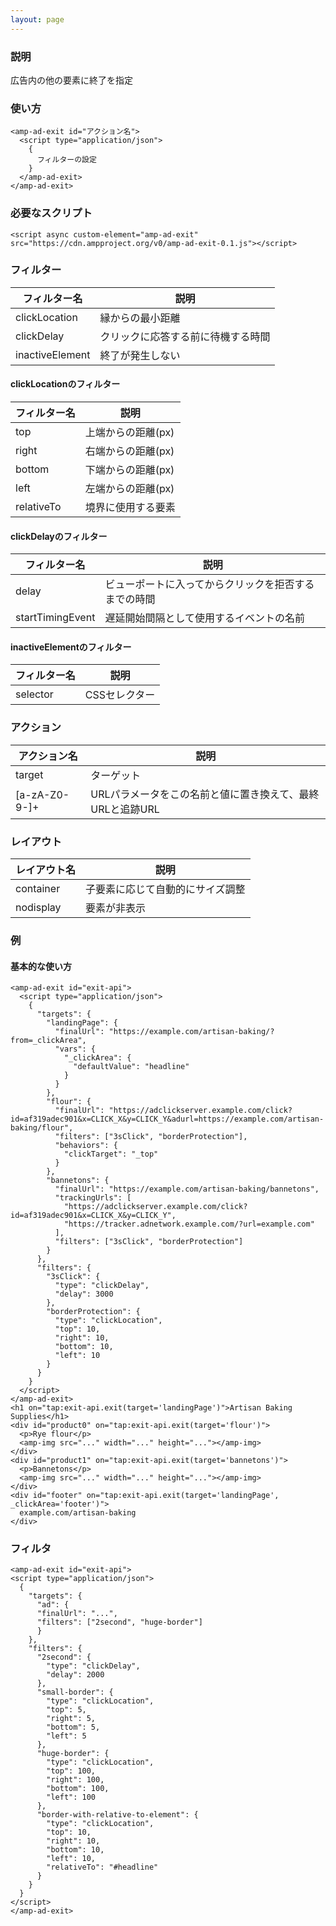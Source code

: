 ```yaml
---
layout: page
---
```


### 説明

広告内の他の要素に終了を指定

### 使い方

    <amp-ad-exit id="アクション名">
      <script type="application/json">
        {
          フィルターの設定
        }
      </amp-ad-exit>
    </amp-ad-exit>

### 必要なスクリプト

    <script async custom-element="amp-ad-exit" src="https://cdn.ampproject.org/v0/amp-ad-exit-0.1.js"></script>

### フィルター

| フィルター名    | 説明                               |
| --------------- | ---------------------------------- |
| clickLocation   | 縁からの最小距離                   |
| clickDelay      | クリックに応答する前に待機する時間 |
| inactiveElement | 終了が発生しない                   |

#### clickLocationのフィルター

| フィルター名 | 説明               |
| ------------ | ------------------ |
| top          | 上端からの距離(px) |
| right        | 右端からの距離(px) |
| bottom       | 下端からの距離(px) |
| left         | 左端からの距離(px) |
| relativeTo   | 境界に使用する要素 |

#### clickDelayのフィルター

| フィルター名     | 説明                                                 |
| ---------------- | ---------------------------------------------------- |
| delay            | ビューポートに入ってからクリックを拒否するまでの時間 |
| startTimingEvent | 遅延開始間隔として使用するイベントの名前             |

#### inactiveElementのフィルター

| フィルター名 | 説明           |
| ------------ | -------------- |
| selector     | CSSセレクター |

### アクション

| アクション名    | 説明                                                          |
| --------------- | ------------------------------------------------------------- |
| target          | ターゲット                                                    |
| \[a-zA-Z0-9-\]+ | URLパラメータをこの名前と値に置き換えて、最終URLと追跡URL |

### レイアウト

| レイアウト名 | 説明                             |
| ------------ | -------------------------------- |
| container    | 子要素に応じて自動的にサイズ調整 |
| nodisplay    | 要素が非表示                     |

### 例

#### 基本的な使い方

    <amp-ad-exit id="exit-api">
      <script type="application/json">
        {
          "targets": {
            "landingPage": {
              "finalUrl": "https://example.com/artisan-baking/?from=_clickArea",
              "vars": {
                "_clickArea": {
                  "defaultValue": "headline"
                }
              }
            },
            "flour": {
              "finalUrl": "https://adclickserver.example.com/click?id=af319adec901&x=CLICK_X&y=CLICK_Y&adurl=https://example.com/artisan-baking/flour",
              "filters": ["3sClick", "borderProtection"],
              "behaviors": {
                "clickTarget": "_top"
              }
            },
            "bannetons": {
              "finalUrl": "https://example.com/artisan-baking/bannetons",
              "trackingUrls": [
                "https://adclickserver.example.com/click?id=af319adec901&x=CLICK_X&y=CLICK_Y",
                "https://tracker.adnetwork.example.com/?url=example.com"
              ],
              "filters": ["3sClick", "borderProtection"]
            }
          },
          "filters": {
            "3sClick": {
              "type": "clickDelay",
              "delay": 3000
            },
            "borderProtection": {
              "type": "clickLocation",
              "top": 10,
              "right": 10,
              "bottom": 10,
              "left": 10
            }
          }
        }
      </script>
    </amp-ad-exit>
    <h1 on="tap:exit-api.exit(target='landingPage')">Artisan Baking Supplies</h1>
    <div id="product0" on="tap:exit-api.exit(target='flour')">
      <p>Rye flour</p>
      <amp-img src="..." width="..." height="..."></amp-img>
    </div>
    <div id="product1" on="tap:exit-api.exit(target='bannetons')">
      <p>Bannetons</p>
      <amp-img src="..." width="..." height="..."></amp-img>
    </div>
    <div id="footer" on="tap:exit-api.exit(target='landingPage', _clickArea='footer')">
      example.com/artisan-baking
    </div>

### フィルタ

    <amp-ad-exit id="exit-api">
    <script type="application/json">
      {
        "targets": {
          "ad": {
          "finalUrl": "...",
          "filters": ["2second", "huge-border"]
          }
        },
        "filters": {
          "2second": {
            "type": "clickDelay",
            "delay": 2000
          },
          "small-border": {
            "type": "clickLocation",
            "top": 5,
            "right": 5,
            "bottom": 5,
            "left": 5
          },
          "huge-border": {
            "type": "clickLocation",
            "top": 100,
            "right": 100,
            "bottom": 100,
            "left": 100
          },
          "border-with-relative-to-element": {
            "type": "clickLocation",
            "top": 10,
            "right": 10,
            "bottom": 10,
            "left": 10,
            "relativeTo": "#headline"
          }
        }
      }
    </script>
    </amp-ad-exit>
